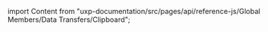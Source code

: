 
import Content from "uxp-documentation/src/pages/api/reference-js/Global Members/Data Transfers/Clipboard";

<Content query="product=photoshop"/>
